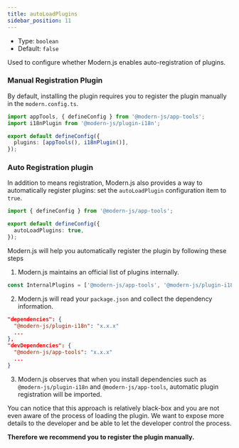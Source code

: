 ```yaml
---
title: autoLoadPlugins
sidebar_position: 11
---
```


- Type: `boolean`
- Default: `false`

Used to configure whether Modern.js enables auto-registration of plugins.

### Manual Registration Plugin

By default, installing the plugin requires you to register the plugin manually in the `modern.config.ts`.

```ts title="modern.config.ts"
import appTools, { defineConfig } from '@modern-js/app-tools';
import i18nPlugin from '@modern-js/plugin-i18n';

export default defineConfig({
  plugins: [appTools(), i18nPlugin()],
});
```

### Auto Registration plugin

In addition to means registration, Modern.js also provides a way to automatically register plugins: set the `autoLoadPlugin` configuration item to `true`.

```ts title="modern.config.ts"
import { defineConfig } from '@modern-js/app-tools';

export default defineConfig({
  autoLoadPlugins: true,
});
```

Modern.js will help you automatically register the plugin by following these steps

1. Modern.js maintains an official list of plugins internally.

```js
const InternalPlugins = ['@modern-js/app-tools', '@modern-js/plugin-i18n', ...];
```

2. Modern.js will read your `package.json` and collect the dependency information.

```json title="package.json"
"dependencies": {
  "@modern-js/plugin-i18n": "x.x.x"
  ...
},
"devDependencies": {
  "@modern-js/app-tools": "x.x.x"
  ...
}
```

3. Modern.js observes that when you install dependencies such as `@modern-js/plugin-i18n` and `@modern-js/app-tools`, automatic plugin registration will be imported.

You can notice that this approach is relatively black-box and you are not even aware of the process of loading the plugin. We want to expose more details to the developer and be able to let the developer control the process.

**Therefore we recommend you to register the plugin manually.**
